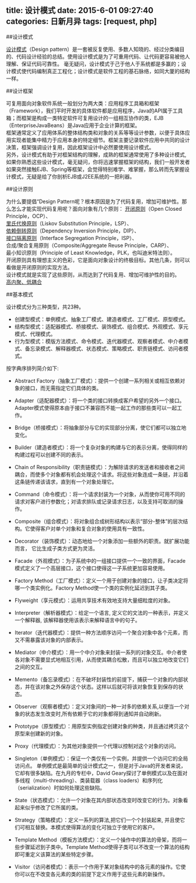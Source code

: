 title: 设计模式
date: 2015-6-01 09:27:40
categories: 日新月异
tags: [request, php]
---
##设计模式

[设计模式](http://baike.baidu.com/view/66964.htm)（Design pattern）是一套被反复使用、多数人知晓的、经过分类编目的、代码设计经验的总结。使用设计模式是为了可重用代码、让代码更容易被他人理解、保证代码可靠性。 毫无疑问，设计模式于己于他人于系统都是多赢的；设计模式使代码编制真正工程化；设计模式是软件工程的基石脉络，如同大厦的结构一样。

##设计框架

可复用面向对象软件系统一般划分为两大类：应用程序工具箱和框架（Framework），我们平时开发的具体软件都是应用程序，Java的API属于工具箱；而框架是构成一类特定软件可复用设计的一组相互协作的类，EJB（EnterpriseJavaBeans）是Java应用于企业计算的框架。  
框架通常定义了应用体系的整体结构类和对象的关系等等设计参数，以便于具体应用实现者能集中精力于应用本身的特定细节。框架主要记录软件应用中共同的设计决策，框架强调设计复用，因此框架设计中必然要使用设计模式。  
另外，设计模式有助于对框架结构的理解，成熟的框架通常使用了多种设计模式,如果你熟悉这些设计模式，毫无疑问，你将迅速掌握框架的结构，我们一般开发者如果突然接触EJB、Spring等框架，会觉得特别难学、难掌握，那么转而先掌握设计模式，无疑是给了你剖析EJB或J2EE系统的一把利器。  


##设计原则

为什么要提倡“Design Pattern呢？根本原因是为了代码复用，增加可维护性。那么怎么才能实现代码复用呢？面向对象有几个原则：
[开闭原则](http://baike.baidu.com/view/866233.htm)（Open Closed Principle，OCP）、  
[里氏代换原则](http://baike.baidu.com/view/1638361.htm)（Liskov Substitution Principle，LSP）、  
[依赖倒转原则](http://baike.baidu.com/view/2503920.htm)（Dependency Inversion Principle，DIP）、  
[接口隔离原则](http://baike.baidu.com/view/1638378.htm)（Interface Segregation Principle，ISP）、  
合成/聚合复用原则（Composite/Aggregate Reuse Principle，CARP）、   
最小知识原则（Principle of Least Knowledge，PLK，也叫迪米特法则）。    
开闭原则具有理想主义的色彩，它是面向对象设计的终极目标。其他几条，则可以看做是开闭原则的实现方法。  
设计模式就是实现了这些原则，从而达到了代码复用、增加可维护性的目的。  
[高内聚、低耦合](http://baike.baidu.com/link?url=ZjnaTAyjSCCLQTdMyoqo43iLRTIfwqlbhwgKESkZsXNwsmEn0w54Xz-HZ1EoOX4CsUcSSNHUMCLkyq7uKeuBa_)

##基本模式

设计模式分为三种类型，共23种。  

*	创建型模式：单例模式、抽象工厂模式、建造者模式、工厂模式、原型模式。
*	结构型模式：适配器模式、桥接模式、装饰模式、组合模式、外观模式、享元模式、代理模式。
*	行为型模式：模版方法模式、命令模式、迭代器模式、观察者模式、中介者模式、备忘录模式、解释器模式、状态模式、策略模式、职责链模式、访问者模式。


按字典序排列简介如下:

*	Abstract Factory（抽象工厂模式）：提供一个创建一系列相关或相互依赖对象的接口，而无需指定它们具体的类。  

*	Adapter（适配器模式）：将一个类的接口转换成客户希望的另外一个接口。Adapter模式使得原本由于接口不兼容而不能一起工作的那些类可以一起工作。  

*	Bridge（桥接模式）：将抽象部分与它的实现部分分离，使它们都可以独立地变化。  

*	Builder（建造者模式）：将一个复杂对象的构建与它的表示分离，使得同样的构建过程可以创建不同的表示。  

*	Chain of Responsibility（职责链模式）：为解除请求的发送者和接收者之间耦合，而使多个对象都有机会处理这个请求。将这些对象连成一条链，并沿着这条链传递该请求，直到有一个对象处理它。  

*	Command（命令模式）：将一个请求封装为一个对象，从而使你可用不同的请求对客户进行参数化；对请求排队或记录请求日志，以及支持可取消的操作。

*	Composite（组合模式）：将对象组合成树形结构以表示“部分-整体”的层次结构。它使得客户对单个对象和复合对象的使用具有一致性。

*	Decorator（装饰模式）：动态地给一个对象添加一些额外的职责。就扩展功能而言， 它比生成子类方式更为灵活。

*	Facade（外观模式）：为子系统中的一组接口提供一个一致的界面，Facade模式定义了一个高层接口，这个接口使得这一子系统更加容易使用。

*	Factory Method（工厂模式）：定义一个用于创建对象的接口，让子类决定将哪一个类实例化。Factory Method使一个类的实例化延迟到其子类。

*	Flyweight（享元模式）：运用共享技术有效地支持大量细粒度的对象。

*	Interpreter（解析器模式）：给定一个语言, 定义它的文法的一种表示，并定义一个解释器, 该解释器使用该表示来解释语言中的句子。

*	Iterator（迭代器模式）：提供一种方法顺序访问一个聚合对象中各个元素，而又不需暴露该对象的内部表示。

*	Mediator（中介模式）：用一个中介对象来封装一系列的对象交互。中介者使各对象不需要显式地相互引用，从而使其耦合松散，而且可以独立地改变它们之间的交互。

*	Memento（备忘录模式）：在不破坏封装性的前提下，捕获一个对象的内部状态，并在该对象之外保存这个状态。这样以后就可将该对象恢复到保存的状态。

*	Observer（观察者模式）：定义对象间的一种一对多的依赖关系,以便当一个对象的状态发生改变时,所有依赖于它的对象都得到通知并自动刷新。

*	Prototype（原型模式）：用原型实例指定创建对象的种类，并且通过拷贝这个原型来创建新的对象。

*	Proxy（代理模式）：为其他对象提供一个代理以控制对这个对象的访问。

*	Singleton（单例模式）：保证一个类仅有一个实例，并提供一个访问它的全局访问点。 单例模式是最简单的设计模式之一，但是对于Java的开发者来说，它却有很多缺陷。在九月的专栏中，David Geary探讨了单例模式以及在面对多线程（multi-threading）、类装载器（class loaders）和序列化（serialization）时如何处理这些缺陷。

*	State（状态模式）：允许一个对象在其内部状态改变时改变它的行为。对象看起来似乎修改了它所属的类。

*	Strategy（策略模式）：定义一系列的算法,把它们一个个封装起来, 并且使它们可相互替换。本模式使得算法的变化可独立于使用它的客户。

*	Template Method（模板方法模式）：定义一个操作中的算法的骨架，而将一些步骤延迟到子类中。Template Method使得子类可以不改变一个算法的结构即可重定义该算法的某些特定步骤。

*	Visitor（访问者模式）：表示一个作用于某对象结构中的各元素的操作。它使你可以在不改变各元素的类的前提下定义作用于这些元素的新操作。
